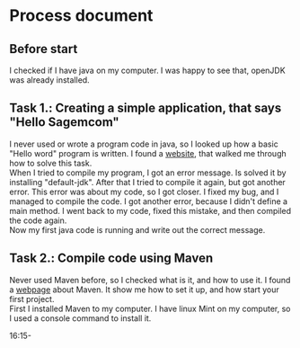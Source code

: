 # Process document

## Before start

I checked if I have java on my computer. I was happy to see that, openJDK was already installed.

## Task 1.: Creating a simple application, that says "Hello Sagemcom"

I never used or wrote a program code in java, so I looked up how a basic "Hello word" program is written. I found a [website](https://www.geeksforgeeks.org/beginning-java-programming-with-hello-world-example/), that walked me through how to solve this task.<br/>
When I tried to compile my program, I got an error message. Is solved it by installing "default-jdk". After that I tried to compile it again, but got another error. This error was about my code, so I got closer. I fixed my bug, and I managed to compile the code. I got another error, because I didn't define a main method. I went back to my code, fixed this mistake, and then compiled the code again.<br/>
Now my first java code is running and write out the correct message.

## Task 2.: Compile code using Maven

Never used Maven before, so I checked what is it, and how to use it. I found a [webpage](https://maven.apache.org/guides/getting-started/maven-in-five-minutes.html) about Maven. It show me how to set it up, and how start your first project.<br/>
First I installed Maven to my computer. I have linux Mint on my computer, so I used a console command to install it.

16:15-